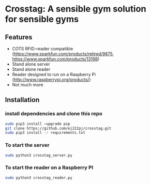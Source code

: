 Crosstag: A sensible gym solution for sensible gyms
=========================

Features
----------

- COTS RFID-reader compatible (https://www.sparkfun.com/products/retired/9875, https://www.sparkfun.com/products/13198)
- Stand alone server
- Stand alone reader
- Reader designed to run on a Raspberry Pi (http://www.raspberrypi.org/products/)
- Not much more

Installation
------------
### install dependencies and clone this repo
```sh
sudo pip3 install —upgrade pip
git clone https://github.com/ej222pj/crosstag.git
sudo pip3 install -r requirements.txt 
```
### To start the server
```sh
sudo python3 crosstag_server.py
```
### To start the reader on a Raspberry PI
```sh
sudo python3 crosstag_reader.py
```

